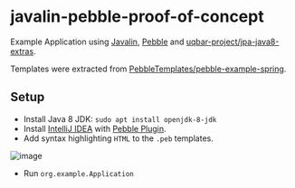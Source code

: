 # javalin-pebble-proof-of-concept

Example Application using [Javalin](https://javalin.io/), 
[Pebble](https://pebbletemplates.io/) and
[uqbar-project/jpa-java8-extras](https://github.com/uqbar-project/jpa-java8-extras). 

Templates were extracted from 
[PebbleTemplates/pebble-example-spring](https://github.com/PebbleTemplates/pebble-example-spring).

## Setup

- Install Java 8 JDK: `sudo apt install openjdk-8-jdk`
- Install [IntelliJ IDEA](https://www.jetbrains.com/idea/) with 
  [Pebble Plugin](https://github.com/bjansen/pebble-intellij).
- Add syntax highlighting `HTML` to the `.peb` templates.

![image](https://user-images.githubusercontent.com/39303639/164774184-352aa3ad-429d-4c86-92ac-aaf64bfbcfd0.png)

- Run `org.example.Application`
